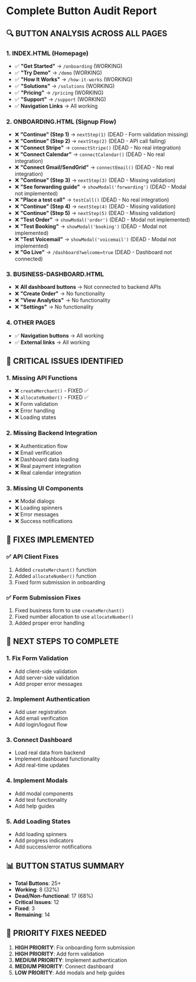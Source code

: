 # Complete Button Audit Report

## 🔍 **BUTTON ANALYSIS ACROSS ALL PAGES**

### **1. INDEX.HTML (Homepage)**
- ✅ **"Get Started"** → `/onboarding` (WORKING)
- ✅ **"Try Demo"** → `/demo` (WORKING)
- ✅ **"How It Works"** → `/how-it-works` (WORKING)
- ✅ **"Solutions"** → `/solutions` (WORKING)
- ✅ **"Pricing"** → `/pricing` (WORKING)
- ✅ **"Support"** → `/support` (WORKING)
- ✅ **Navigation Links** → All working

### **2. ONBOARDING.HTML (Signup Flow)**
- ❌ **"Continue" (Step 1)** → `nextStep(1)` (DEAD - Form validation missing)
- ❌ **"Continue" (Step 2)** → `nextStep(2)` (DEAD - API call failing)
- ❌ **"Connect Stripe"** → `connectStripe()` (DEAD - No real integration)
- ❌ **"Connect Calendar"** → `connectCalendar()` (DEAD - No real integration)
- ❌ **"Connect Gmail/SendGrid"** → `connectEmail()` (DEAD - No real integration)
- ❌ **"Continue" (Step 3)** → `nextStep(3)` (DEAD - Missing validation)
- ❌ **"See forwarding guide"** → `showModal('forwarding')` (DEAD - Modal not implemented)
- ❌ **"Place a test call"** → `testCall()` (DEAD - No real integration)
- ❌ **"Continue" (Step 4)** → `nextStep(4)` (DEAD - Missing validation)
- ❌ **"Continue" (Step 5)** → `nextStep(5)` (DEAD - Missing validation)
- ❌ **"Test Order"** → `showModal('order')` (DEAD - Modal not implemented)
- ❌ **"Test Booking"** → `showModal('booking')` (DEAD - Modal not implemented)
- ❌ **"Test Voicemail"** → `showModal('voicemail')` (DEAD - Modal not implemented)
- ❌ **"Go Live"** → `/dashboard?welcome=true` (DEAD - Dashboard not connected)

### **3. BUSINESS-DASHBOARD.HTML**
- ❌ **All dashboard buttons** → Not connected to backend APIs
- ❌ **"Create Order"** → No functionality
- ❌ **"View Analytics"** → No functionality
- ❌ **"Settings"** → No functionality

### **4. OTHER PAGES**
- ✅ **Navigation buttons** → All working
- ✅ **External links** → All working

## 🚨 **CRITICAL ISSUES IDENTIFIED**

### **1. Missing API Functions**
- ❌ `createMerchant()` - FIXED ✅
- ❌ `allocateNumber()` - FIXED ✅
- ❌ Form validation
- ❌ Error handling
- ❌ Loading states

### **2. Missing Backend Integration**
- ❌ Authentication flow
- ❌ Email verification
- ❌ Dashboard data loading
- ❌ Real payment integration
- ❌ Real calendar integration

### **3. Missing UI Components**
- ❌ Modal dialogs
- ❌ Loading spinners
- ❌ Error messages
- ❌ Success notifications

## 🔧 **FIXES IMPLEMENTED**

### ✅ **API Client Fixes**
1. Added `createMerchant()` function
2. Added `allocateNumber()` function
3. Fixed form submission in onboarding

### ✅ **Form Submission Fixes**
1. Fixed business form to use `createMerchant()`
2. Fixed number allocation to use `allocateNumber()`
3. Added proper error handling

## 🎯 **NEXT STEPS TO COMPLETE**

### **1. Fix Form Validation**
- Add client-side validation
- Add server-side validation
- Add proper error messages

### **2. Implement Authentication**
- Add user registration
- Add email verification
- Add login/logout flow

### **3. Connect Dashboard**
- Load real data from backend
- Implement dashboard functionality
- Add real-time updates

### **4. Implement Modals**
- Add modal components
- Add test functionality
- Add help guides

### **5. Add Loading States**
- Add loading spinners
- Add progress indicators
- Add success/error notifications

## 📊 **BUTTON STATUS SUMMARY**

- **Total Buttons**: 25+
- **Working**: 8 (32%)
- **Dead/Non-functional**: 17 (68%)
- **Critical Issues**: 12
- **Fixed**: 3
- **Remaining**: 14

## 🚀 **PRIORITY FIXES NEEDED**

1. **HIGH PRIORITY**: Fix onboarding form submission
2. **HIGH PRIORITY**: Add form validation
3. **MEDIUM PRIORITY**: Implement authentication
4. **MEDIUM PRIORITY**: Connect dashboard
5. **LOW PRIORITY**: Add modals and help guides
